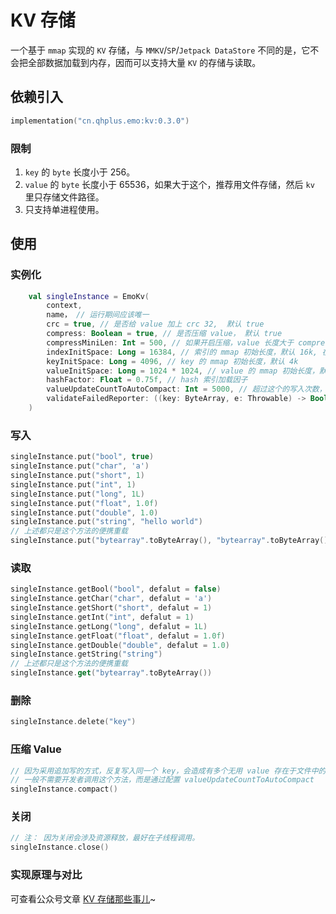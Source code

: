 # KV 存储

一个基于 `mmap` 实现的 `KV` 存储，与 `MMKV`/`SP`/`Jetpack DataStore` 不同的是，它不会把全部数据加载到内存，因而可以支持大量 `KV` 的存储与读取。

## 依赖引入

```kts
implementation("cn.qhplus.emo:kv:0.3.0")
```

### 限制

1. `key` 的 `byte` 长度小于 256。
2. `value` 的 `byte` 长度小于 65536，如果大于这个，推荐用文件存储，然后 `kv` 里只存储文件路径。
3. 只支持单进程使用。

## 使用

### 实例化

```kotlin
    val singleInstance = EmoKv(
        context, 
        name， // 运行期间应该唯一
        crc = true, // 是否给 value 加上 crc 32,  默认 true
        compress: Boolean = true, // 是否压缩 value， 默认 true
        compressMiniLen: Int = 500, // 如果开启压缩，value 长度大于 compressMiniLen 才压缩，默认 500
        indexInitSpace: Long = 16384, // 索引的 mmap 初始长度，默认 16k, 在 0.75 的加载因子下可存储 600 个 kv .
        keyInitSpace: Long = 4096, // key 的 mmap 初始长度，默认 4k
        valueInitSpace: Long = 1024 * 1024, // value 的 mmap 初始长度，默认 1m
        hashFactor: Float = 0.75f, // hash 索引加载因子
        valueUpdateCountToAutoCompact: Int = 5000, // 超过这个的写入次数，则触发 value 文件压缩
        validateFailedReporter: ((key: ByteArray, e: Throwable) -> Boolean)? = null // 校验失败的回调
    )
```

### 写入

```kotlin
singleInstance.put("bool", true)
singleInstance.put("char", 'a')
singleInstance.put("short", 1)
singleInstance.put("int", 1)
singleInstance.put("long", 1L)
singleInstance.put("float", 1.0f)
singleInstance.put("double", 1.0)
singleInstance.put("string", "hello world")
// 上述都只是这个方法的便携重载
singleInstance.put("bytearray".toByteArray(), "bytearray".toByteArray())
```

### 读取

```kotlin
singleInstance.getBool("bool", defalut = false)
singleInstance.getChar("char", defalut = 'a')
singleInstance.getShort("short", defalut = 1)
singleInstance.getInt("int", defalut = 1)
singleInstance.getLong("long", defalut = 1L)
singleInstance.getFloat("float", defalut = 1.0f)
singleInstance.getDouble("double", defalut = 1.0)
singleInstance.getString("string")
// 上述都只是这个方法的便携重载
singleInstance.get("bytearray".toByteArray())
```

 ### 删除

 ```kotlin
singleInstance.delete("key")
 ```

  ### 压缩 Value

 ```kotlin
 // 因为采用追加写的方式，反复写入同一个 key，会造成有多个无用 value 存在于文件中的情况
 // 一般不需要开发者调用这个方法，而是通过配置 valueUpdateCountToAutoCompact
singleInstance.compact()
 ```

 ### 关闭

  ```kotlin
 // 注： 因为关闭会涉及资源释放，最好在子线程调用。
singleInstance.close()
 ```

 ### 实现原理与对比

可查看公众号文章 [KV 存储那些事儿](https://mp.weixin.qq.com/s?__biz=Mzk0OTMzMjE2OQ==&mid=2247483990&idx=1&sn=8c8cdcd39bae07c8f13b852ed50a44da&chksm=c358b3f0f42f3ae6a2ca8f53fffb6310b330fc05bc74e6d278e3491af7689a018bc4ec3d5870&token=705170082&lang=zh_CN#rd)~

